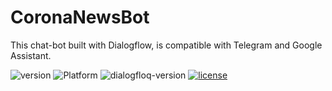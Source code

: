 # CoronaNewsBot

This chat-bot built with Dialogflow, is compatible with Telegram and Google Assistant.

![version](https://img.shields.io/badge/dynamic/json.svg?url=https://raw.githubusercontent.com/jainvandit99/CoronaNewsBot/master/functions/package.json&label=version&query=$.version&color=green)
![Platform](https://img.shields.io/badge/platform-Google%20Assistant%20|%20Telegram-blue.svg)
![dialogfloq-version](https://img.shields.io/badge/dynamic/json.svg?url=https://raw.githubusercontent.com/jainvandit99/CoronaNewsBot/master/functions/package.json&label=dialogflow&query=$.dependencies.dialogflow&color=orange)
[![license](https://img.shields.io/github/license/jainvandit99/CoronaNewsBot.svg)](LICENSE)

